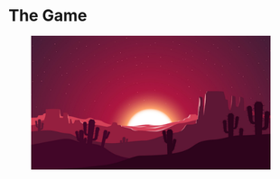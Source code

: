 # The Game

<figure><img src=".gitbook/assets/wallpaperflare.com_wallpaper (1).jpg" alt=""><figcaption></figcaption></figure>
